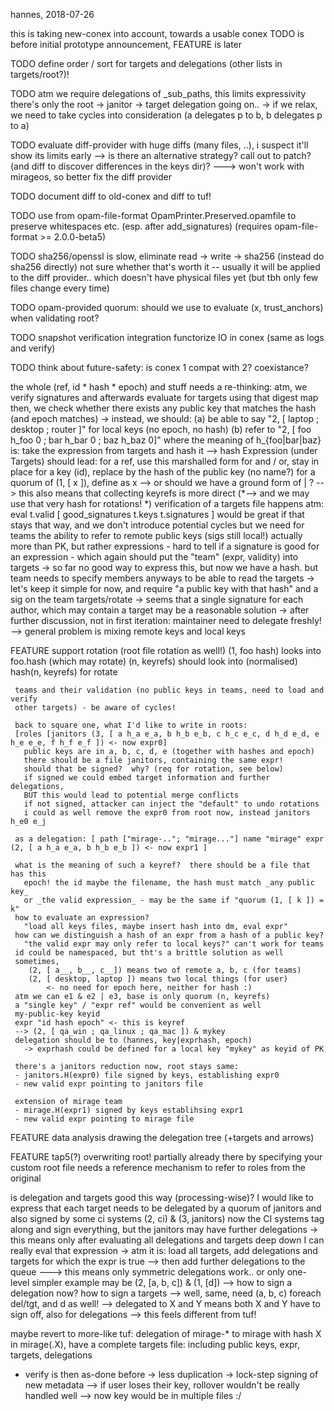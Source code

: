 hannes, 2018-07-26

this is taking new-conex into account, towards a usable conex
TODO is before initial prototype announcement, FEATURE is later

TODO define order / sort for targets and delegations (other lists in targets/root?)!

TODO atm we require delegations of _sub_paths, this limits expressivity
     there's only the root -> janitor -> target delegation going on..
     -> if we relax, we need to take cycles into consideration
         (a delegates p to b, b delegates p to a)

TODO evaluate diff-provider with huge diffs (many files, ..), i suspect it'll
     show its limits early
     --> is there an alternative strategy?  call out to patch? (and diff to
         discover differences in the keys dir)?
     ---> won't work with mirageos, so better fix the diff provider

TODO document diff to old-conex and diff to tuf!

TODO use from opam-file-format OpamPrinter.Preserved.opamfile to preserve whitespaces etc. (esp. after add_signatures) (requires opam-file-format >= 2.0.0-beta5)

TODO sha256/openssl is slow, eliminate read -> write -> sha256 (instead do sha256 directly)
     not sure whether that's worth it -- usually it will be applied to the diff provider.. which doesn't have physical files yet (but tbh only few files change every time)

TODO opam-provided quorum: should we use to evaluate (x, trust_anchors) when validating root?

TODO snapshot verification integration
     functorize IO in conex (same as logs and verify)

TODO think about future-safety: is conex 1 compat with 2? coexistance?

the whole <delegation> (ref, id * hash * epoch) and <valid> stuff needs a re-thinking:
 atm, we verify signatures <of the targets> and afterwards evaluate <valid> for targets using that digest map
 then, we check whether there exists any public key that matches the hash (and epoch matches)
 -> instead, we should:
    (a) be able to say "2, [ laptop ; desktop ; router ]" for local keys (no epoch, no hash)
    (b) refer to "2, [ foo h_foo 0 ; bar h_bar 0 ; baz h_baz 0]" where the meaning of h_{foo|bar|baz} is:
        take the <valid> expression from targets and hash it
    --> hash Expression (under Targets) should lead:
        for a ref, use this marshalled form
        for and / or, stay in place
        for a key (id), replace by the hash of the public key (no name?)
        for a quorum of (1, [ x ]), define as x
   --> or should we have a ground form of <ref> | <id>?
 --> this also means that collecting keyrefs is more direct
 (*--> and we may use that very hash for rotations! *)
 verification of a targets file happens atm:
   eval t.valid [ good_signatures t.keys t.signatures ]
 would be great if that stays that way, and we don't introduce potential cycles
   but we need for teams the ability to refer to remote public keys (sigs still local!)
   actually more than PK, but rather expressions - hard to tell if a signature
    is good for an expression - which again should put the "team" (expr, validity) into targets
    -> so far no good way to express this, but now we have a hash.
    but team needs to specify members anyways to be able to read the targets
 -> let's keep it simple for now, and require "a public key with that hash" and a sig on the team targets/rotate
-> seems that a single signature for each author, which may contain a target <teamX> may be a reasonable solution
-> after further discussion, not in first iteration: maintainer need to delegate freshly!
--> general problem is mixing remote keys and local keys

FEATURE support rotation (root file rotation as well!)
       (1, foo hash) looks into foo.hash (which may rotate)
       (n, keyrefs) should look into (normalised) hash(n, keyrefs) for rotate

     teams and their validation (no public keys in teams, need to load and verify
     other targets) - be aware of cycles!

     back to square one, what I'd like to write in roots:
     [roles [janitors (3, [ a h_a e_a, b h_b e_b, c h_c e_c, d h_d e_d, e h_e e_e, f h_f e_f ]) <- now expr0]
       public keys are in a, b, c, d, e (together with hashes and epoch)
       there should be a file janitors, containing the same expr!
       should that be signed?  why? (req for rotation, see below)
       if signed we could embed target information and further delegations,
       BUT this would lead to potential merge conflicts
       if not signed, attacker can inject the "default" to undo rotations
       i could as well remove the expr0 from root now, instead janitors h_e0 e_j

     as a delegation: [ path ["mirage-.."; "mirage..."] name "mirage" expr (2, [ a h_a e_a, b h_b e_b ]) <- now expr1 ]

     what is the meaning of such a keyref?  there should be a file that has this
       epoch! the id maybe the filename, the hash must match _any public key_
       or _the valid expression_ - may be the same if "quorum (1, [ k ]) = k"
     how to evaluate an expression?
       "load all keys files, maybe insert hash into dm, eval expr"
     how can we distinguish a hash of an expr from a hash of a public key?
       "the valid expr may only refer to local keys?" can't work for teams
     id could be namespaced, but tht's a brittle solution as well
     sometimes,
        (2, [ a__, b__, c__]) means two of remote a, b, c (for teams)
        (2, [ desktop, laptop ]) means two local things (for user)
            <- no need for epoch here, neither for hash :)
     atm we can e1 & e2 | e3, base is only quorum (n, keyrefs)
     a "single key" / "expr ref" would be convenient as well
     my-public-key keyid
     expr "id hash epoch" <- this is keyref
     --> (2, [ qa_win ; qa_linux ; qa_mac ]) & mykey
     delegation should be to (hannes, key|exprhash, epoch)
       -> exprhash could be defined for a local key "mykey" as keyid of PK

     there's a janitors reduction now, root stays same:
     - janitors.H(expr0) file signed by keys, establishing expr0
     - new valid expr pointing to janitors file

     extension of mirage team
     - mirage.H(expr1) signed by keys establihsing expr1
     - new valid expr pointing to mirage file

FEATURE data analysis drawing the delegation tree (+targets and arrows)

FEATURE tap5(?) overwriting root!
        partially already there by specifying your custom root file
        needs a reference mechanism to refer to roles from the original

is delegation and targets good this way (processing-wise)?
I would like to express that each target needs to be delegated by a quorum of janitors and also signed by some ci systems
  (2, ci) & (3, janitors)
now the CI systems tag along and sign everything, but the janitors may have further delegations
 -> this means only after evaluating all delegations and targets deep down I can really eval that expression
 -> atm it is: load all targets, add delegations and targets for which the expr is true
 --> then add further delegations to the queue
 ---> this means only symmetric delegations work.. or only one-level
simpler example may be (2, [a, b, c]) & (1, [d]) -->
  how to sign a delegation now?  how to sign a targets
  --> well, same, need (a, b, c) foreach del/tgt, and d as well!
  --> delegated to X and Y means both X and Y have to sign off, also for delegations
    --> this feels different from tuf!

maybe revert to more-like tuf:
  delegation of mirage-* to mirage with hash X
  in mirage(.X), have a complete targets file: including public keys, expr, targets, delegations
  - verify is then as-done before
  -> less duplication
  -> lock-step signing of new metadata
  --> if user loses their key, rollover wouldn't be really handled well
  --> now key would be in multiple files :/